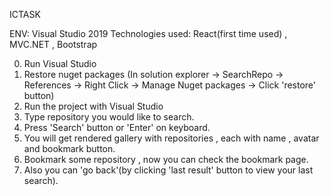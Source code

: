 ICTASK 

ENV: Visual Studio 2019
Technologies used: React(first time used) , MVC.NET , Bootstrap

0. Run Visual Studio
1. Restore nuget packages (In solution explorer -> SearchRepo -> References -> Right Click -> Manage Nuget packages -> Click 'restore' button)
2. Run the project with Visual Studio 
3. Type repository you would like to search.
4. Press 'Search' button or 'Enter' on keyboard.
5. You will get rendered gallery with repositories , each with name , avatar and bookmark button.
6. Bookmark some repository , now you can check the bookmark page.
7. Also you can 'go back'(by clicking 'last result' button to view your last search). 


